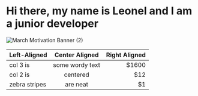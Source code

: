 <h1> Hi there, my name is Leonel and I am a junior developer </h1>


![March Motivation Banner (2)](https://user-images.githubusercontent.com/60405284/153983222-adaaa177-c3a5-464b-87a2-c618bf277d51.jpg)

| Left-Aligned  | Center Aligned  | Right Aligned |
| :------------ |:---------------:| -----:|
| col 3 is      | some wordy text | $1600 |
| col 2 is      | centered        |   $12 |
| zebra stripes | are neat        |    $1 |
